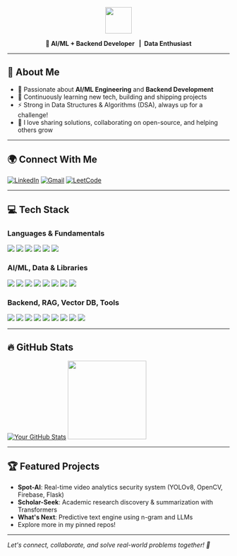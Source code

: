 <!-- Banner/Header -->
<p align="center">
  <img src="https://img.shields.io/badge/✨%20Hey,%20I'm%20Rudraksh%20Bhardwaj%20✨-8e2de2?style=for-the-badge&logo=none&logoColor=white&colorA=8e2de2&colorB=4a00e0" height="60"/>
</p>
<p align="center">
  <b>🤖 AI/ML + Backend Developer &nbsp; | &nbsp;Data Enthusiast</b>
</p>

---

## 👤 About Me

- 🌟 Passionate about **AI/ML Engineering** and **Backend Development**
- 📖 Continuously learning new tech, building and shipping projects
- ⚡ Strong in Data Structures & Algorithms (DSA), always up for a challenge!
- 💬 I love sharing solutions, collaborating on open-source, and helping others grow

---

## 🌍 Connect With Me

<p>
  <a href="https://www.linkedin.com/in/rudraksh-bhardwaj" target="_blank"><img alt="LinkedIn" src="https://img.shields.io/badge/-LinkedIn-blue?style=flat&logo=linkedin"></a>
  <a href="mailto:rudrakshbhardwaj888@gmail.com"><img alt="Gmail" src="https://img.shields.io/badge/-Gmail-c14438?style=flat&logo=gmail&logoColor=white"></a>
  <a href="https://leetcode.com/u/RUDI_07/" target="_blank">
    <img alt="LeetCode" src="https://img.shields.io/badge/LeetCode-FFA116?style=flat&logo=LeetCode&logoColor=black"/>
  </a>
</p>

---

## 💻 Tech Stack

### Languages & Fundamentals
<p>
  <img src="https://img.shields.io/badge/Python-3670A0?style=flat&logo=python&logoColor=ffdd54"/>
  <img src="https://img.shields.io/badge/C++-00599C?style=flat&logo=c%2B%2B&logoColor=white"/>
  <img src="https://img.shields.io/badge/Java-ED8B00?style=flat&logo=java&logoColor=white"/>
  <img src="https://img.shields.io/badge/SQL-003B57?style=flat&logo=mysql&logoColor=white"/>
  <img src="https://img.shields.io/badge/HTML-E34F26?style=flat&logo=html5&logoColor=white"/>
  <img src="https://img.shields.io/badge/CSS-1572B6?style=flat&logo=css3&logoColor=white"/>
</p>

### AI/ML, Data & Libraries
<p>
  <img src="https://img.shields.io/badge/PyTorch-EE4C2C?style=flat&logo=pytorch&logoColor=white"/>
  <img src="https://img.shields.io/badge/Scikit--learn-F7931E?style=flat&logo=scikit-learn&logoColor=white"/>
  <img src="https://img.shields.io/badge/HuggingFace-FFD21F?style=flat&logo=huggingface&logoColor=white"/>
  <img src="https://img.shields.io/badge/Transformers-005571?style=flat"/>
  <img src="https://img.shields.io/badge/YOLOv8-24D06C?style=flat"/>
  <img src="https://img.shields.io/badge/NumPy-013243?style=flat&logo=numpy"/>
  <img src="https://img.shields.io/badge/Pandas-150458?style=flat&logo=pandas"/>
  <img src="https://img.shields.io/badge/Matplotlib-11557C?style=flat&logo=matplotlib"/>
</p>

### Backend, RAG, Vector DB, Tools
<p>
  <img src="https://img.shields.io/badge/Django-092E20?style=flat&logo=django&logoColor=white"/>
  <img src="https://img.shields.io/badge/Flask-000000?style=flat&logo=flask&logoColor=white"/>
  <img src="https://img.shields.io/badge/MongoDB-47A248?style=flat&logo=mongodb&logoColor=white"/>
  <img src="https://img.shields.io/badge/MySQL-005C84?style=flat&logo=mysql&logoColor=white"/>
  <img src="https://img.shields.io/badge/PostgreSQL-4169E1?style=flat&logo=postgresql"/>
  <img src="https://img.shields.io/badge/GitHub-181717?style=flat&logo=github&logoColor=white"/>
  <img src="https://img.shields.io/badge/FAISS-005571?style=flat"/>
  <img src="https://img.shields.io/badge/LangChain-00758F?style=flat"/>
  <img src="https://img.shields.io/badge/Ollama-1A2233?style=flat"/>
</p>

---

## 🔥 GitHub Stats

<p align="left">
  
[![Your GitHub Stats](https://github-readme-stats.vercel.app/api?username=RuDi07R&show_icons=true&theme=dark&include_all_commits=true&count_private=true)](https://github.com/RuDi07R)
  <img height="178em" src="https://github-readme-stats.vercel.app/api/top-langs/?username=RuDi07R&layout=compact&langs_count=8&theme=radical"/>
</p>

---

## 🏆 Featured Projects

- **Spot-AI**: Real-time video analytics security system (YOLOv8, OpenCV, Firebase, Flask)
- **Scholar-Seek**: Academic research discovery & summarization with Transformers
- **What's Next**: Predictive text engine using n-gram and LLMs
- Explore more in my pinned repos!

---

*Let's connect, collaborate, and solve real-world problems together! 🚀*
